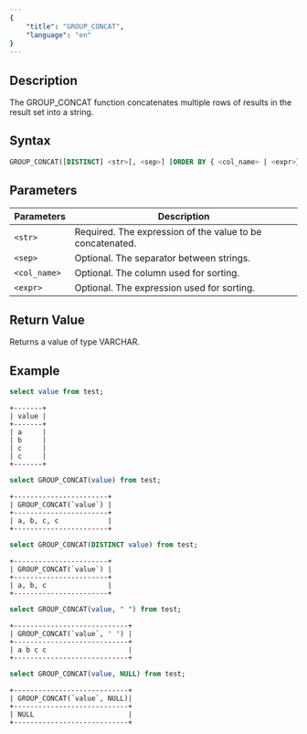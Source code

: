 ```yaml
---
{
    "title": "GROUP_CONCAT",
    "language": "en"
}
---
```


## Description

The GROUP_CONCAT function concatenates multiple rows of results in the result set into a string.

## Syntax

```sql
GROUP_CONCAT([DISTINCT] <str>[, <sep>] [ORDER BY { <col_name> | <expr>} [ASC | DESC]])
```

## Parameters

| Parameters | Description |
| ------------ | ---------------------- |
| `<str>`      | Required. The expression of the value to be concatenated. |
| `<sep>`      | Optional. The separator between strings. |
| `<col_name>` | Optional. The column used for sorting.   |
| `<expr>`     | Optional. The expression used for sorting. |

## Return Value

Returns a value of type VARCHAR.

## Example

```sql
select value from test;
```

```text
+-------+
| value |
+-------+
| a     |
| b     |
| c     |
| c     |
+-------+
```

```sql
select GROUP_CONCAT(value) from test;
```

```text
+-----------------------+
| GROUP_CONCAT(`value`) |
+-----------------------+
| a, b, c, c            |
+-----------------------+
```

```sql
select GROUP_CONCAT(DISTINCT value) from test;
```

```text
+-----------------------+
| GROUP_CONCAT(`value`) |
+-----------------------+
| a, b, c               |
+-----------------------+
```

```sql 
select GROUP_CONCAT(value, " ") from test;
```

```text
+----------------------------+
| GROUP_CONCAT(`value`, ' ') |
+----------------------------+
| a b c c                    |
+----------------------------+
```

```sql
select GROUP_CONCAT(value, NULL) from test;
```

```text
+----------------------------+
| GROUP_CONCAT(`value`, NULL)|
+----------------------------+
| NULL                       |
+----------------------------+
```